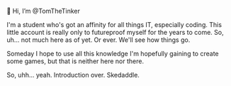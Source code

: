 
👋 Hi, I’m @TomTheTinker

I'm a student who's got an affinity for all things IT, especially coding. This little account is really only to futureproof myself for the years to come.
So, uh... not much here as of yet. Or ever. We'll see how things go.

Someday I hope to use all this knowledge I'm hopefully gaining to create some games, but that is neither here nor there.

So, uhh... yeah. Introduction over. Skedaddle.
